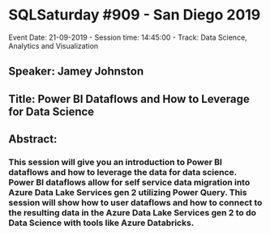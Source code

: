 # SQLSaturday #909 - San Diego 2019
Event Date: 21-09-2019 - Session time: 14:45:00 - Track: Data Science, Analytics and Visualization
## Speaker: Jamey Johnston
## Title: Power BI Dataflows and How to Leverage for Data Science
## Abstract:
### This session will give you an introduction to Power BI dataflows and how to leverage the data for data science. Power BI dataflows allow for self service data migration into Azure Data Lake Services gen 2 utilizing Power Query. This session will show how to user dataflows and how to connect to the resulting data in the Azure Data Lake Services gen 2 to do Data Science with tools like Azure Databricks.

